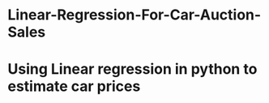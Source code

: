 # Linear-Regression-For-Car-Auction-Sales

# Using Linear regression in python to estimate car prices
